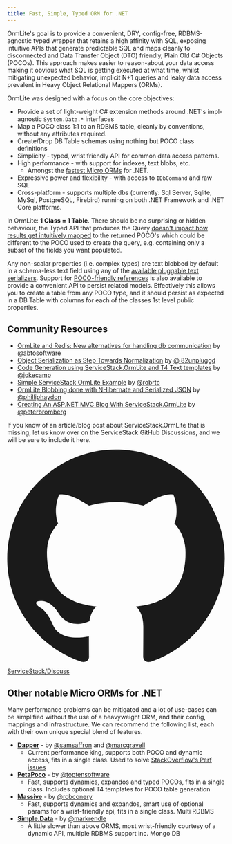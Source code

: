 ```yaml
---
title: Fast, Simple, Typed ORM for .NET
---
```


OrmLite's goal is to provide a convenient, DRY, config-free, RDBMS-agnostic typed wrapper that retains
a high affinity with SQL, exposing intuitive APIs that generate predictable SQL and maps cleanly to
 disconnected and Data Transfer Object (DTO) friendly, Plain Old C# Objects (POCOs). This approach makes easier to reason-about your data access making
it obvious what SQL is getting executed at what time, whilst mitigating unexpected behavior,
implicit N+1 queries and leaky data access prevalent in Heavy Object Relational Mappers (ORMs).

OrmLite was designed with a focus on the core objectives:

* Provide a set of light-weight C# extension methods around .NET's impl-agnostic `System.Data.*` interfaces
* Map a POCO class 1:1 to an RDBMS table, cleanly by conventions, without any attributes required.
* Create/Drop DB Table schemas using nothing but POCO class definitions
* Simplicity - typed, wrist friendly API for common data access patterns.
* High performance - with support for indexes, text blobs, etc.
    * Amongst the [fastest Micro ORMs](https://servicestackv3.github.io/Mono/src/Mono/benchmarks/default.htm) for .NET.
* Expressive power and flexibility - with access to `IDbCommand` and raw SQL
* Cross-platform - supports multiple dbs (currently: Sql Server, Sqlite, MySql, PostgreSQL, Firebird) running on both .NET Framework and .NET Core platforms.

In OrmLite: **1 Class = 1 Table**. There should be no surprising or hidden behaviour, the Typed API
that produces the Query
[doesn't impact how results get intuitively mapped](http://stackoverflow.com/a/37443162/85785)
to the returned POCO's which could be different to the POCO used to create the query, e.g. containing only
a subset of the fields you want populated.

Any non-scalar properties (i.e. complex types) are text blobbed by default in a schema-less text field
using any of the [available pluggable text serializers](introspection#pluggable-complex-type-serializers).
Support for [POCO-friendly references](reference-support) is also available to provide
a convenient API to persist related models. Effectively this allows you to create a table from any
POCO type, and it should persist as expected in a DB Table with columns for each of the classes 1st
level public properties.

## Community Resources

- [OrmLite and Redis: New alternatives for handling db communication](http://www.abtosoftware.com/blog/servicestack-ormlite-and-redis-new-alternatives-for-handling-db-communication) by [@abtosoftware](https://twitter.com/abtosoftware)
- [Object Serialization as Step Towards Normalization](http://www.unpluggeddevelopment.com/post/85225892120/object-serialization-as-step-towards-normalization) by [@ 82unpluggd](https://twitter.com/82unpluggd)
- [Code Generation using ServiceStack.OrmLite and T4 Text templates](http://jokecamp.wordpress.com/2013/09/07/code-generation-using-servicestack-ormlite-and-t4-text-templates/) by [@jokecamp](https://twitter.com/jokecamp)
- [Simple ServiceStack OrmLite Example](http://www.curlette.com/?p=1068) by [@robrtc](https://twitter.com/robrtc)
- [OrmLite Blobbing done with NHibernate and Serialized JSON](http://www.philliphaydon.com/2012/03/19/ormlite-blobbing-done-with-nhibernate-and-serialized-json/) by [@philliphaydon](https://twitter.com/philliphaydon)
- [Creating An ASP.NET MVC Blog With ServiceStack.OrmLite](http://www.eggheadcafe.com/tutorials/asp-net/285cbe96-9922-406a-b193-3a0b40e31c40/creating-an-aspnet-mvc-blog-with-servicestackormlite.aspx) by [@peterbromberg](https://twitter.com/peterbromberg)

If you know of an article/blog post about ServiceStack.OrmLite that is missing, let us know over on the ServiceStack GitHub Discussions, and we will be sure to include it here.

<div class="not-prose my-8 pb-8 flex justify-center">
    <a href="https://github.com/ServiceStack/Discuss/discussions/categories/show-and-tell" class="hover:text-black inline-flex items-center px-6 py-3 border border-gray-300 shadow text-base font-medium rounded-md text-gray-700 bg-white hover:bg-gray-50 focus:outline-none focus:ring-2 focus:ring-offset-2 focus:ring-indigo-500 hover:no-underline">
        <svg class="w-6 h-6" xmlns="http://www.w3.org/2000/svg" viewBox="0 0 24 24">
            <g fill="none"><path fill-rule="evenodd" clip-rule="evenodd" d="M12 0C5.37 0 0 5.37 0 12c0 5.31 3.435 9.795 8.205 11.385c.6.105.825-.255.825-.57c0-.285-.015-1.23-.015-2.235c-3.015.555-3.795-.735-4.035-1.41c-.135-.345-.72-1.41-1.23-1.695c-.42-.225-1.02-.78-.015-.795c.945-.015 1.62.87 1.845 1.23c1.08 1.815 2.805 1.305 3.495.99c.105-.78.42-1.305.765-1.605c-2.67-.3-5.46-1.335-5.46-5.925c0-1.305.465-2.385 1.23-3.225c-.12-.3-.54-1.53.12-3.18c0 0 1.005-.315 3.3 1.23c.96-.27 1.98-.405 3-.405s2.04.135 3 .405c2.295-1.56 3.3-1.23 3.3-1.23c.66 1.65.24 2.88.12 3.18c.765.84 1.23 1.905 1.23 3.225c0 4.605-2.805 5.625-5.475 5.925c.435.375.81 1.095.81 2.22c0 1.605-.015 2.895-.015 3.3c0 .315.225.69.825.57A12.02 12.02 0 0 0 24 12c0-6.63-5.37-12-12-12z" fill="currentColor"></path></g>
        </svg>
        <span class="mx-2">ServiceStack/Discuss</span>
    </a>
</div>

## Other notable Micro ORMs for .NET
Many performance problems can be mitigated and a lot of use-cases can be simplified without the use of a heavyweight ORM, and their config, mappings and infrastructure. We can recommend the following list, each with their own unique special blend of features.

* **[Dapper](https://github.com/DapperLib/Dapper)** - by [@samsaffron](http://twitter.com/samsaffron) and [@marcgravell](http://twitter.com/marcgravell)
    - Current performance king, supports both POCO and dynamic access, fits in a single class. Used to solve [StackOverflow's Perf issues](http://samsaffron.com/archive/2011/03/30/How+I+learned+to+stop+worrying+and+write+my+own+ORM)
* **[PetaPoco](http://www.toptensoftware.com/petapoco/)** - by [@toptensoftware](http://twitter.com/toptensoftware)
    - Fast, supports dynamics, expandos and typed POCOs, fits in a single class. Includes optional T4 templates for POCO table generation
* **[Massive](https://github.com/robconery/massive)** - by [@robconery](http://twitter.com/robconery)
    - Fast, supports dynamics and expandos, smart use of optional params for a wrist-friendly api, fits in a single class. Multi RDBMS
* **[Simple.Data](https://github.com/markrendle/Simple.Data)** - by [@markrendle](http://twitter.com/markrendle)
    - A little slower than above ORMS, most wrist-friendly courtesy of a dynamic API, multiple RDBMS support inc. Mongo DB
